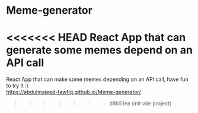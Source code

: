 # Meme-generator
<<<<<<< HEAD
React App that can generate some memes depend on an API call
=======
React App that can make some memes depending on an API call, have fun to try it :)
<br />
https://abdulmajeed-tawfiq.github.io/Meme-generator/
>>>>>>> d8b51ea (init vite project)
